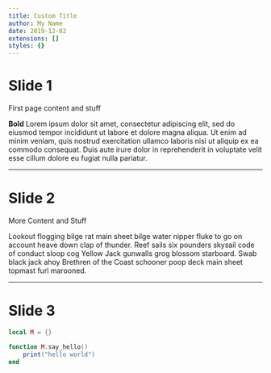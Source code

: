 ```yaml
---
title: Custom Title
author: My Name
date: 2019-12-02
extensions: []
styles: {}
---
```


# Slide 1

First page content and stuff
<!-- stop -->
**Bold**
Lorem ipsum dolor sit amet, consectetur adipiscing elit, sed do eiusmod tempor incididunt ut labore et dolore magna aliqua. Ut enim ad minim veniam, quis nostrud exercitation ullamco laboris nisi ut aliquip ex ea commodo consequat. Duis aute irure dolor in reprehenderit in voluptate velit esse cillum dolore eu fugiat nulla pariatur.

---

# Slide 2

More Content and Stuff

Lookout flogging bilge rat main sheet bilge water nipper fluke to go on account heave down clap of thunder. Reef sails six pounders skysail code of conduct sloop cog Yellow Jack gunwalls grog blossom starboard. Swab black jack ahoy Brethren of the Coast schooner poop deck main sheet topmast furl marooned.

---

# Slide 3

```lua
local M = {}

function M.say_hello()
    print("hello world")
end
```
